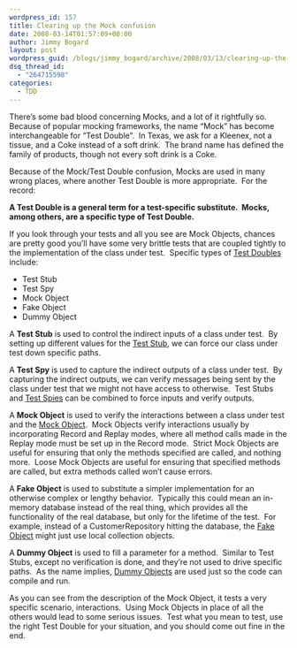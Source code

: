 ```yaml
---
wordpress_id: 157
title: Clearing up the Mock confusion
date: 2008-03-14T01:57:09+00:00
author: Jimmy Bogard
layout: post
wordpress_guid: /blogs/jimmy_bogard/archive/2008/03/13/clearing-up-the-mock-confusion.aspx
dsq_thread_id:
  - "264715598"
categories:
  - TDD
---
```

There&#8217;s some bad blood concerning Mocks, and a lot of it rightfully so.&nbsp; Because of popular mocking frameworks, the name &#8220;Mock&#8221; has become interchangeable for &#8220;Test Double&#8221;.&nbsp; In Texas, we ask for a Kleenex, not a tissue, and a Coke instead of a soft drink.&nbsp; The brand name has defined the family of products, though not every soft drink is a Coke.

Because of the Mock/Test Double confusion, Mocks are used in many wrong places, where another Test Double is more appropriate.&nbsp; For the record:

**A Test Double is a general term for a test-specific substitute.&nbsp; Mocks, among others, are a specific type of Test Double.**

If you look through your tests and all you see are Mock Objects, chances are pretty good you&#8217;ll have some very brittle tests that are coupled tightly to the implementation of the class under test.&nbsp; Specific types of [Test Doubles](http://xunitpatterns.com/Test%20Double.html) include:

  * Test Stub
  * Test Spy
  * Mock Object
  * Fake Object
  * Dummy Object

A **Test Stub** is used to control the indirect inputs of a class under test.&nbsp; By setting up different values for the [Test Stub](http://xunitpatterns.com/Test%20Stub.html), we can force our class under test down specific paths.

A **Test Spy** is used to capture the indirect outputs of a class under test.&nbsp; By capturing the indirect outputs, we can verify messages being sent by the class under test that we might not have access to otherwise.&nbsp; Test Stubs and [Test Spies](http://xunitpatterns.com/Test%20Spy.html) can be combined to force inputs and verify outputs.

A **Mock Object** is used to verify the interactions between a class under test and the [Mock Object](http://xunitpatterns.com/Mock%20Object.html).&nbsp; Mock Objects verify interactions usually by incorporating Record and Replay modes, where all method calls made in the Replay mode must be set up in the Record mode.&nbsp; Strict Mock Objects are useful for ensuring that only the methods specified are called, and nothing more.&nbsp; Loose Mock Objects are useful for ensuring that specified methods are called, but extra methods called won&#8217;t cause errors.

A **Fake Object** is used to substitute a simpler implementation for an otherwise complex or lengthy behavior.&nbsp; Typically this could mean an in-memory database instead of the real thing, which provides all the functionality of the real database, but only for the lifetime of the test.&nbsp; For example, instead of a CustomerRepository hitting the database, the [Fake Object](http://xunitpatterns.com/Fake%20Object.html) might just use local collection objects.

A **Dummy Object** is used to fill a parameter for a method.&nbsp; Similar to Test Stubs, except no verification is done, and they&#8217;re not used to drive specific paths.&nbsp; As the name implies, [Dummy Objects](http://xunitpatterns.com/Dummy%20Object.html) are used just so the code can compile and run.

As you can see from the description of the Mock Object, it tests a very specific scenario, interactions.&nbsp; Using Mock Objects in place of all the others would lead to some serious issues.&nbsp; Test what you mean to test, use the right Test Double for your situation, and you should come out fine in the end.